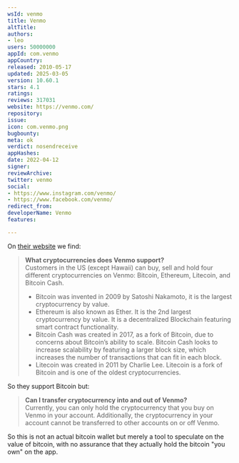 ```yaml
---
wsId: venmo
title: Venmo
altTitle: 
authors:
- leo
users: 50000000
appId: com.venmo
appCountry: 
released: 2010-05-17
updated: 2025-03-05
version: 10.60.1
stars: 4.1
ratings: 
reviews: 317031
website: https://venmo.com/
repository: 
issue: 
icon: com.venmo.png
bugbounty: 
meta: ok
verdict: nosendreceive
appHashes: 
date: 2022-04-12
signer: 
reviewArchive: 
twitter: venmo
social:
- https://www.instagram.com/venmo/
- https://www.facebook.com/venmo/
redirect_from: 
developerName: Venmo
features: 

---
```


On [their website](https://help.venmo.com/hc/en-us/articles/360063753053) we
find:

> **What cryptocurrencies does Venmo support?**<br>
> Customers in the US (except Hawaii) can buy, sell and hold four different cryptocurrencies on Venmo: Bitcoin, Ethereum, Litecoin, and Bitcoin Cash. 
>
> * Bitcoin was invented in 2009 by Satoshi Nakamoto, it is the largest cryptocurrency by value. 
> * Ethereum is also known as Ether. It is the 2nd largest cryptocurrency by value. It is a decentralized Blockchain featuring smart contract functionality. 
> * Bitcoin Cash was created in 2017, as a fork of Bitcoin, due to concerns about Bitcoin’s ability to scale. Bitcoin Cash looks to increase scalability by featuring a larger block size, which increases the number of transactions that can fit in each block.
> * Litecoin was created in 2011 by Charlie Lee. Litecoin is a fork of Bitcoin and is one of the oldest cryptocurrencies. 

So they support Bitcoin but:

> **Can I transfer cryptocurrency into and out of Venmo?**<br>
  Currently, you can only hold the cryptocurrency that you buy on Venmo in your account. Additionally, the cryptocurrency in your account cannot be transferred to other accounts on or off Venmo. 

So this is not an actual bitcoin wallet but merely a tool to speculate on the
value of bitcoin, with no assurance that they actually hold the bitcoin "you
own" on the app.
